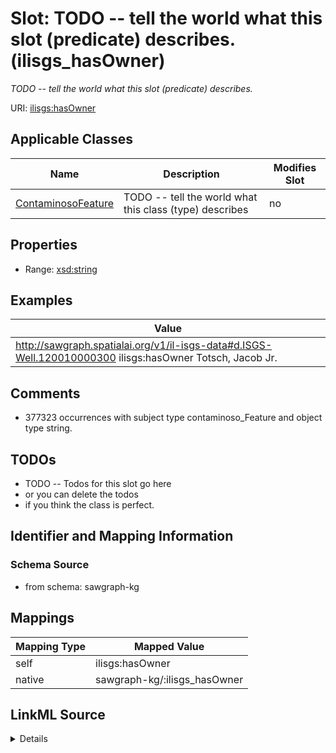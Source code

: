 

# Slot: TODO -- tell the world what this slot (predicate) describes. (ilisgs_hasOwner)


_TODO -- tell the world what this slot (predicate) describes._





URI: [ilisgs:hasOwner](http://sawgraph.spatialai.org/v1/il-isgs#hasOwner)



<!-- no inheritance hierarchy -->





## Applicable Classes

| Name | Description | Modifies Slot |
| --- | --- | --- |
| [ContaminosoFeature](../classes/ContaminosoFeature.md) | TODO -- tell the world what this class (type) describes |  no  |







## Properties

* Range: [xsd:string](http://www.w3.org/2001/XMLSchema#string)






## Examples

| Value |
| --- |
| http://sawgraph.spatialai.org/v1/il-isgs-data#d.ISGS-Well.120010000300 ilisgs:hasOwner Totsch, Jacob Jr. |

## Comments

* 377323 occurrences with subject type contaminoso_Feature and object type string.

## TODOs

* TODO -- Todos for this slot go here
* or you can delete the todos
* if you think the class is perfect.

## Identifier and Mapping Information







### Schema Source


* from schema: sawgraph-kg




## Mappings

| Mapping Type | Mapped Value |
| ---  | ---  |
| self | ilisgs:hasOwner |
| native | sawgraph-kg/:ilisgs_hasOwner |




## LinkML Source

<details>
```yaml
name: ilisgs_hasOwner
description: TODO -- tell the world what this slot (predicate) describes.
title: TODO -- tell the world what this slot (predicate) describes.
todos:
- TODO -- Todos for this slot go here
- or you can delete the todos
- if you think the class is perfect.
comments:
- 377323 occurrences with subject type contaminoso_Feature and object type string.
examples:
- value: http://sawgraph.spatialai.org/v1/il-isgs-data#d.ISGS-Well.120010000300 ilisgs:hasOwner
    Totsch, Jacob Jr.
from_schema: sawgraph-kg
rank: 1000
slot_uri: ilisgs:hasOwner
alias: ilisgs_hasOwner
domain_of:
- contaminoso_Feature
range: string

```
</details>